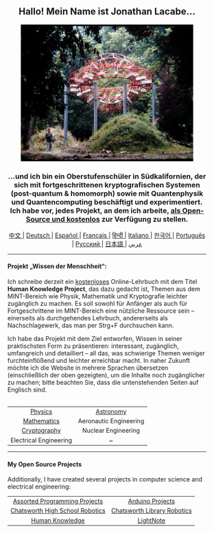 <div align="center" style="background-image: url('https://jonathanlacabe.github.io/_other/Iapetus_1985.jpg'); background-size: cover; background-position: center; padding: 20px;">
  <h2>Hallo! Mein Name ist Jonathan Lacabe...</h2>
  <p align="center">
        <a href="https://jonathanlacabe.github.io/"><img src="/Iapetus_1985.jpg" alt="Iapetus, 1985. Eines meiner Lieblingsfotos überhaupt: Es zeigt die Skulptur „Iapetus“ von Jean-Max Albert, eingebettet in die Natur. Dieses Werk der modernen Kunst wurde entworfen, um die Umlaufbahn eines der Saturnmonde nachzuahmen. Ich habe Wissenschaft immer als eine Form von Kunst betrachtet – als eine kreative Ausdrucksform unter den logischen Beschränkungen, die das Universum auferlegt. Deshalb habe ich dieses Foto ausgewählt, um die Philosophie darzustellen, mit der ich an all meinen Projekten arbeite, insbesondere am HKP." width="402"/></a>
    </p>
  <h3>...und ich bin ein Oberstufenschüler in Südkalifornien, der sich mit fortgeschrittenen kryptografischen Systemen (post-quantum & homomorph) sowie mit Quantenphysik und Quantencomputing beschäftigt und experimentiert. Ich habe vor, jedes Projekt, an dem ich arbeite, <a href="https://openaccessmanifesto.wordpress.com/manifest-des-guerilla-open-access/">als Open-Source und kostenlos</a> zur Verfügung zu stellen.</h3>
    
<p align="center">
  <a href="https://github.com/JonathanLacabe/JonathanLacabe/blob/main/README_CN.md"><span> 中文 </span></a>|
  <a href="https://github.com/JonathanLacabe/JonathanLacabe/blob/main/README_DE.md"><span> Deutsch </span></a>|
  <a href="https://github.com/JonathanLacabe/JonathanLacabe/blob/main/README_ES.md"><span> Español </span></a>|
  <a href="https://github.com/JonathanLacabe/JonathanLacabe/blob/main/README_FR.md"><span> Français </span></a>|
  <a href="https://github.com/JonathanLacabe/JonathanLacabe/blob/main/README_HI.md"><span> हिन्दी </span></a>|
  <a href="https://github.com/JonathanLacabe/JonathanLacabe/blob/main/README_IT.md"><span> Italiano </span></a>|
  <a href="https://github.com/JonathanLacabe/JonathanLacabe/blob/main/README_KO.md"><span> 한국어 </span></a>|
  <a href="https://github.com/JonathanLacabe/JonathanLacabe/blob/main/README_PT.md"><span> Português </span></a>|
  <a href="https://github.com/JonathanLacabe/JonathanLacabe/blob/main/README_RU.md"><span> Русский </span></a>|
  <a href="https://github.com/JonathanLacabe/JonathanLacabe/blob/main/README_JP.md"><span> 日本語 </span></a>|
  <a href="https://github.com/JonathanLacabe/JonathanLacabe/blob/main/README_AR.md"><span> عربي </span></a>
</p>
<hr>

<h4 align="left">Projekt „Wissen der Menschheit“:</h4>

<p align="left">Ich schreibe derzeit ein <ins>kostenloses</ins> Online-Lehrbuch mit dem Titel <strong>Human Knowledge Project</strong>, das dazu gedacht ist, Themen aus dem MINT-Bereich wie Physik, Mathematik und Kryptografie leichter zugänglich zu machen. Es soll sowohl für Anfänger als auch für Fortgeschrittene im MINT-Bereich eine nützliche Ressource sein – einerseits als durchgehendes Lehrbuch, andererseits als Nachschlagewerk, das man per Strg+F durchsuchen kann.</p>

<p align="left">Ich habe das Projekt mit dem Ziel entworfen, Wissen in seiner praktischsten Form zu präsentieren: interessant, zugänglich, umfangreich und detailliert – all das, was schwierige Themen weniger furchteinflößend und leichter erreichbar macht. In naher Zukunft möchte ich die Website in mehrere Sprachen übersetzen (einschließlich der oben gezeigten), um die Inhalte noch zugänglicher zu machen; bitte beachten Sie, dass die untenstehenden Seiten auf Englisch sind.</p>

<br>
<table style="margin: auto;">
    <tr>
        <td align="center"><a href="https://jonathanlacabe.github.io/Physics/physics.html">Physics</a></td>
        <td align="center"><a href="https://jonathanlacabe.github.io/astronomy/astronomy.html">Astronomy</a></td>
    </tr>
    <tr>
        <td align="center"><a href="https://jonathanlacabe.github.io/math/mathematics.html">Mathematics</a></td>
        <td align="center">Aeronautic Engineering<a href="https://jonathanlacabe.github.io/engineering/aeronautics.html"></a></td>
    </tr>
    <tr>
        <td align="center"><a href="https://jonathanlacabe.github.io/cryptography/cryptography.html">Cryptography</a></td>
        <td align="center">Nuclear Engineering<a href="https://jonathanlacabe.github.io/engineering/nuclear.html"></a></td>
    </tr>
    <tr>
        <td align="center">Electrical Engineering<a href="https://jonathanlacabe.github.io/engineering/electric.html"></a></td>
        <td align="center">~</td>
    </tr>
</table>
    
<hr>
<h4 align="left">My Open Source Projects</h4>
    <p align="left">Additionally, I have created several projects in computer science and electrical engineering:</p>
    <table align="center">
        <tr>
            <td align="center"><a href="https://github.com/JonathanLacabe/Assorted-Programming-Projects">Assorted Programming Projects</a></td>
            <td align="center"><a href="https://github.com/JonathanLacabe/Arduino-Projects">Arduino Projects</a></td>
        </tr>
        <tr>
            <td align="center"><a href="https://github.com/JonathanLacabe/Chatsworth-Robotics">Chatsworth High School Robotics</a></td>
            <td align="center"><a href="https://github.com/JonathanLacabe/Chatsworth-Library-Robotics">Chatsworth Library Robotics</a></td>
        </tr>
      <tr>
            <td align="center"><a href="https://github.com/JonathanLacabe/JonathanLacabe.github.io">Human Knowledge</a></td>
            <td align="center"><a href="https://github.com/JonathanLacabe/LightNote">LightNote</a></td>
        </tr>
    </table>
 
</div>
